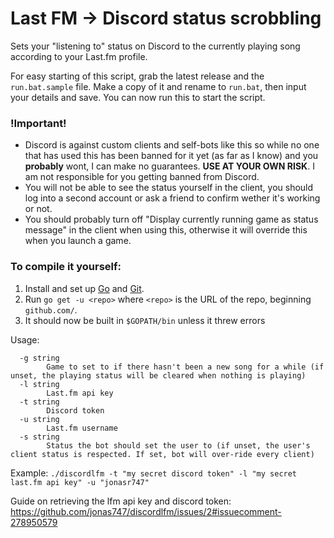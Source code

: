 # Last FM -> Discord status scrobbling

Sets your "listening to" status on Discord to the currently playing song according to your Last.fm profile.

For easy starting of this script, grab the latest release and the `run.bat.sample` file.
Make a copy of it and rename to `run.bat`, then input your details and save. You can now run this to start the script.

### !Important!

 - Discord is against custom clients and self-bots like this so while no one that has used this has been banned for it yet (as far as I know) and you **probably** wont, I can make no guarantees. **USE AT YOUR OWN RISK**. I am not responsible for you getting banned from Discord.
 - You will not be able to see the status yourself in the client, you should log into a second account or ask a friend to confirm wether it's working or not.
 - You should probably turn off "Display currently running game as status message" in the client when using this, otherwise it will override this when you launch a game.


### To compile it yourself:
 1. Install and set up [Go](https://golang.org/doc/install) and [Git](https://git-scm.com/download).
 2. Run `go get -u <repo>` where `<repo>` is the URL of the repo, beginning `github.com/`.
 3. It should now be built in `$GOPATH/bin` unless it threw errors

Usage:
```
  -g string
        Game to set to if there hasn't been a new song for a while (if unset, the playing status will be cleared when nothing is playing)
  -l string
        Last.fm api key
  -t string
        Discord token
  -u string
        Last.fm username
  -s string
        Status the bot should set the user to (if unset, the user's client status is respected. If set, bot will over-ride every client)
```

Example: `./discordlfm -t "my secret discord token" -l "my secret last.fm api key" -u "jonasr747"`

Guide on retrieving the lfm api key and discord token: https://github.com/jonas747/discordlfm/issues/2#issuecomment-278950579

